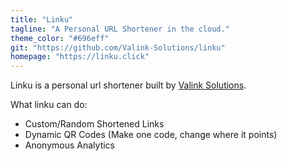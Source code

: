 ```yaml
---
title: "Linku"
tagline: "A Personal URL Shortener in the cloud."
theme_color: "#696eff"
git: "https://github.com/Valink-Solutions/linku"
homepage: "https://linku.click"
---
```


Linku is a personal url shortener built by [Valink Solutions](https://valink.io).

What linku can do:

- Custom/Random Shortened Links
- Dynamic QR Codes (Make one code, change where it points)
- Anonymous Analytics